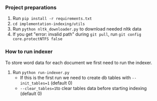 
### Project preparations

1. Run `pip install -r requirements.txt`
2. `cd implementation-indexing/utils`
3. Run `python nltk_downloader.py` to download needed nltk data
4. If you get "error: invalid path" during `git pull`, run `git config core.protectNTFS false`

### How to run indexer

To store word data for each document we first need to run the indexer.

1. Run `python run-indexer.py`
    - If this is the first run we need to create db tables with `--init_tables=1` (default 0)
    - `--clear_tables=1`to clear tables data before starting indexing (default 0)